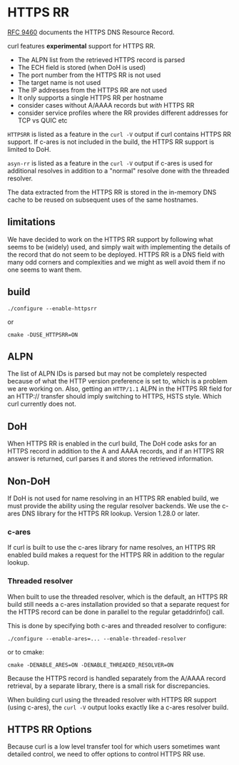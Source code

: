 <!--
Copyright (C) Daniel Stenberg, <daniel@haxx.se>, et al.

SPDX-License-Identifier: curl
-->

# HTTPS RR

[RFC 9460](https://www.rfc-editor.org/rfc/rfc9460.html) documents the HTTPS
DNS Resource Record.

curl features **experimental** support for HTTPS RR.

- The ALPN list from the retrieved HTTPS record is parsed
- The ECH field is stored (when DoH is used)
- The port number from the HTTPS RR is not used
- The target name is not used
- The IP addresses from the HTTPS RR are not used
- It only supports a single HTTPS RR per hostname
- consider cases without A/AAAA records but *with* HTTPS RR
- consider service profiles where the RR provides different addresses for TCP
  vs QUIC etc

`HTTPSRR` is listed as a feature in the `curl -V` output if curl contains
HTTPS RR support. If c-ares is not included in the build, the HTTPS RR support
is limited to DoH.

`asyn-rr` is listed as a feature in the `curl -V` output if c-ares is used for
additional resolves in addition to a "normal" resolve done with the threaded
resolver.

The data extracted from the HTTPS RR is stored in the in-memory DNS cache to
be reused on subsequent uses of the same hostnames.

## limitations

We have decided to work on the HTTPS RR support by following what seems to be
(widely) used, and simply wait with implementing the details of the record
that do not seem to be deployed. HTTPS RR is a DNS field with many odd corners
and complexities and we might as well avoid them if no one seems to want them.

## build

    ./configure --enable-httpsrr

or

    cmake -DUSE_HTTPSRR=ON

## ALPN

The list of ALPN IDs is parsed but may not be completely respected because of
what the HTTP version preference is set to, which is a problem we are working
on. Also, getting an `HTTP/1.1` ALPN in the HTTPS RR field for an HTTP://
transfer should imply switching to HTTPS, HSTS style. Which curl currently
does not.

## DoH

When HTTPS RR is enabled in the curl build, The DoH code asks for an HTTPS
record in addition to the A and AAAA records, and if an HTTPS RR answer is
returned, curl parses it and stores the retrieved information.

## Non-DoH

If DoH is not used for name resolving in an HTTPS RR enabled build, we must
provide the ability using the regular resolver backends. We use the c-ares DNS
library for the HTTPS RR lookup. Version 1.28.0 or later.

### c-ares

If curl is built to use the c-ares library for name resolves, an HTTPS RR
enabled build makes a request for the HTTPS RR in addition to the regular
lookup.

### Threaded resolver

When built to use the threaded resolver, which is the default, an HTTPS RR
build still needs a c-ares installation provided so that a separate request
for the HTTPS record can be done in parallel to the regular getaddrinfo()
call.

This is done by specifying both c-ares and threaded resolver to configure:

    ./configure --enable-ares=... --enable-threaded-resolver

or to cmake:

    cmake -DENABLE_ARES=ON -DENABLE_THREADED_RESOLVER=ON

Because the HTTPS record is handled separately from the A/AAAA record
retrieval, by a separate library, there is a small risk for discrepancies.

When building curl using the threaded resolver with HTTPS RR support (using
c-ares), the `curl -V` output looks exactly like a c-ares resolver build.

## HTTPS RR Options

Because curl is a low level transfer tool for which users sometimes want
detailed control, we need to offer options to control HTTPS RR use.
